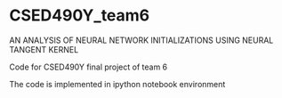 # CSED490Y_team6
AN ANALYSIS OF NEURAL NETWORK INITIALIZATIONS USING NEURAL TANGENT KERNEL

Code for CSED490Y final project of team 6

The code is implemented in ipython notebook environment

